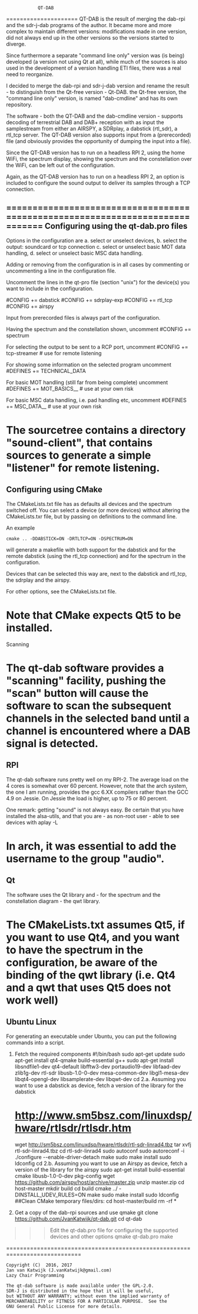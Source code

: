 				QT-DAB


=====================
QT-DAB is the result of merging the dab-rpi and the sdr-j-dab programs of the
author. It became more and more complex to maintain different versions: modifications made in one version, did not always end up in the other versions so the
versions started to diverge.

Since furthermore a separate "command line only" version was (is being) developed (a version not using Qt at all), while much of the sources is also used in the development of a version handling ETI files, there was a real need to
reorganize.

I decided to merge the dab-rpi and sdr-j-dab version and rename
the result - to distinguish from the Qt-free version -  Qt-DAB.
the Qt-free version, the "command line only" version,  is named "dab-cmdline"
and has its own repository.

The software - both the QT-DAB and the dab-cmdline version - supports decoding of terrestrial DAB and DAB+ reception with as input the  samplestream from either an AIRSPY, a SDRplay, a dabstick (rtl_sdr), a rtl_tcp server.
The QT-DAB version also supports input from a (prerecorded) file (and
obviously provides the opportunity of dumping the input into a file).

Since the QT-DAB version has to run on a headless RPI 2, using the home WiFi,
the spectrum display, showing the spectrum and the constellation over the WiFi,
can be left out of the configuration. 

Again, as the QT-DAB version has to run on a headless RPI 2,
an option is included to configure the sound output to deliver its
samples through a TCP connection.

=============================================================================
Configuring using the qt-dab.pro files
--------------------------------------

Options in the configuration are
a. select or unselect devices,
b. select the output: soundcard or tcp connection
c. select or unselect basic MOT data handling,
d. select or unselect basic MSC data handling.

Adding or removing from the configuration is in all cases by commenting or uncommenting a line in the configuration file.

Uncomment the lines in the qt-pro file (section "unix") for the device(s)
you want to include in the configuration.

#CONFIG          += dabstick
#CONFIG          += sdrplay-exp
#CONFIG          += rtl_tcp
#CONFIG          += airspy

Input from prerecorded files is always part of the configuration.

Having the spectrum and the constellation shown, uncomment
#CONFIG          += spectrum  

For selecting the output to be sent to a RCP port, uncomment
#CONFIG         += tcp-streamer         # use for remote listening

For showing some information on the selected program uncomment
#DEFINES         += TECHNICAL_DATA

For basic MOT handling (still far from being complete) uncomment
#DEFINES         += MOT_BASICS__         # use at your own risk

For basic MSC data handling, i.e. pad handling etc, uncomment
#DEFINES         += MSC_DATA__           # use at your own risk

The sourcetree contains a directory "sound-client", that contains
sources to generate a simple "listener" for remote listening.
========================================================================
Configuring using CMake
-----------------------

The CMakeLists.txt file has as defaults all devices and the spectrum switched
off.
You can select a device (or more devices) without altering the CMakeLists.txr
file, but by passing on definitions to the command line.

An example

	cmake .. -DDABSTICK=ON -DRTLTCP=ON -DSPECTRUM=ON
will generate a makefile with both support for the dabstick and
for the remote dabstick (using the rtl_tcp connection) and for
the spectrum in the configuration.

Devices that can be selected this way are, next to the dabstick and
rtl_tcp, the sdrplay and the airspy.

For other options, see the CMakeLists.txt file.

Note that CMake expects Qt5 to be installed.
=============================================================================
Scanning

The qt-dab software provides a "scanning" facility, pushing the "scan"
button will cause the software to scan the subsequent channels in the
selected band until a channel is encountered where a DAB signal is detected.
===========================================================================
RPI
---

The  qt-dab software runs pretty well on my RPI-2. The average
load on the 4 cores is somewhat over 60 percent.
However, note that the arch system, the one I am running,
provides the gcc 6.XX compilers rather than the GCC 4.9 on Jessie. 
On Jessie the load is higher, up to 75 or 80 percent.

One remark: getting "sound" is not always easy. Be certain that you have
installed the alsa-utils, and that you are - as non-root user - able
to see devices with aplay -L

In arch, it was essential to add the username to the group "audio".
============================================================================
Qt
---

The software uses the Qt library and - for the spectrum and the constellation
diagram - the qwt library.

The CMakeLists.txt assumes Qt5, if you want to use Qt4, and you want
to have the spectrum in the configuration, be aware of the binding 
of the qwt library (i.e. Qt4 and a qwt that uses Qt5 does not work well)
==========================================================================

Ubuntu Linux
---

For generating an executable under Ubuntu, you can put the following
commands into a script. 

1. Fetch the required components
   #!/bin/bash
   sudo apt-get update
   sudo apt-get install qt4-qmake build-essential g++
   sudo apt-get install libsndfile1-dev qt4-default libfftw3-dev portaudio19-dev  libfaad-dev zlib1g-dev rtl-sdr libusb-1.0-0-dev mesa-common-dev libgl1-mesa-dev libqt4-opengl-dev libsamplerate-dev libqwt-dev
   cd
2.a.  Assuming you want to use a dabstick as device,
   fetch a version of the library for the dabstick
   # http://www.sm5bsz.com/linuxdsp/hware/rtlsdr/rtlsdr.htm
   wget http://sm5bsz.com/linuxdsp/hware/rtlsdr/rtl-sdr-linrad4.tbz
   tar xvfj rtl-sdr-linrad4.tbz 
   cd rtl-sdr-linrad4
   sudo autoconf
   sudo autoreconf -i
   ./configure --enable-driver-detach
   make
   sudo make install
   sudo ldconfig
   cd
2.b. Assuming you want to use an Airspy as device,
   fetch a version of the library for the airspy
   sudo apt-get install build-essential cmake libusb-1.0-0-dev pkg-config
   wget https://github.com/airspy/host/archive/master.zip
   unzip master.zip
   cd host-master
   mkdir build
   cd build
   cmake ../ -DINSTALL_UDEV_RULES=ON
   make
   sudo make install
   sudo ldconfig
##Clean CMake temporary files/dirs:
   cd host-master/build
   rm -rf *

3. Get a copy of the dab-rpi sources and use qmake
   git clone https://github.com/JvanKatwijk/qt-dab.git
   cd qt-dab
>>>Edit the qt-dab.pro file for configuring the supported devices
>>> and other options
   qmake qt-dab.pro
   make

============================================================================


	Copyright (C)  2016, 2017
	Jan van Katwijk (J.vanKatwijk@gmail.com)
	Lazy Chair Programming

	The qt-dab software is made available under the GPL-2.0.
	SDR-J is distributed in the hope that it will be useful,
	but WITHOUT ANY WARRANTY; without even the implied warranty of
	MERCHANTABILITY or FITNESS FOR A PARTICULAR PURPOSE.  See the
	GNU General Public License for more details.


